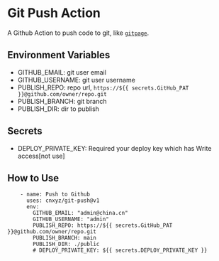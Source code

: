 # Git Push Action

A Github Action to push code to git, like [`gitpage`](https://pages.github.com/).

## Environment Variables

- GITHUB_EMAIL: git user email
- GITHUB_USERNAME: git user username
- PUBLISH_REPO: repo url, `https://${{ secrets.GitHub_PAT }}@github.com/owner/repo.git`
- PUBLISH_BRANCH: git branch
- PUBLISH_DIR: dir to publish

## Secrets

- DEPLOY_PRIVATE_KEY: Required your deploy key which has Write access[not use]

## How to Use

```
    - name: Push to Github
      uses: cnxyz/git-push@v1
      env:
        GITHUB_EMAIL: "admin@china.cn"
        GITHUB_USERNAME: "admin"
        PUBLISH_REPO: https://${{ secrets.GitHub_PAT }}@github.com/owner/repo.git
        PUBLISH_BRANCH: main
        PUBLISH_DIR: ./public
        # DEPLOY_PRIVATE_KEY: ${{ secrets.DEPLOY_PRIVATE_KEY }}
```
